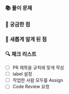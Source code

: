 ### 📚 풀이 문제

### 🔏 궁금한 점

### 📒 새롭게 알게 된 점

### 🔍 체크 리스트

- [ ] PR 제목을 규칙에 맞게 작성
- [ ] label 설정
- [ ] 작업한 사람 모두를 Assign
- [ ] Code Review 요청

